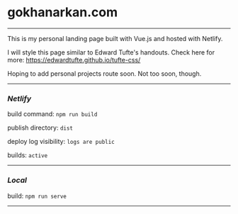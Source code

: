 # gokhanarkan.com
---

This is my personal landing page built with Vue.js and hosted with Netlify.

I will style this page similar to Edward Tufte's handouts. Check here for more: https://edwardtufte.github.io/tufte-css/

Hoping to add personal projects route soon. Not too soon, though.

---

### *Netlify*

build command: ```npm run build```

publish directory: ```dist```

deploy log visibility: ```logs are public```

builds: ```active```

---

### *Local*

build: ```npm run serve```

---